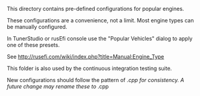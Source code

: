 This directory contains pre-defined configurations for popular engines.

These configurations are a convenience, not a limit.  Most engine types
can be manually configured.

In TunerStudio or rusEfi console use the "Popular Vehicles" dialog to
apply one of these presets.

See http://rusefi.com/wiki/index.php?title=Manual:Engine_Type

This folder is also used by the continuous integration testing suite.

New configurations should follow the pattern of <make>_<model>.cpp for
consistency.  A future change may rename these to <make>_<engine>.cpp

